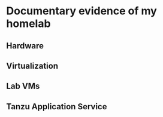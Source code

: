 # Documentary evidence of my homelab

## Hardware

## Virtualization

## Lab VMs

## Tanzu Application Service
